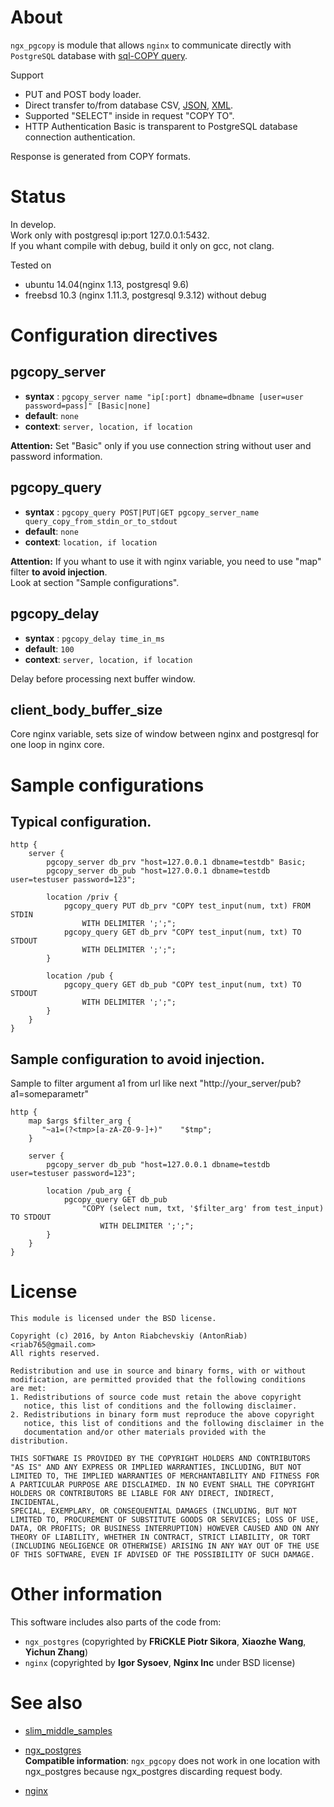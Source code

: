 About
===============
`ngx_pgcopy` is module that allows `nginx` to communicate directly with `PostgreSQL` database with [sql-COPY query](http://www.postgresql.org/docs/9.5/static/sql-copy.html).

Support 
- PUT and POST body loader.
- Direct transfer to/from database CSV, [JSON](ttps://github.com/AntonRiab/slim_middle_samples), [XML](ttps://github.com/AntonRiab/slim_middle_samples).
- Supported "SELECT" inside in request "COPY TO".
- HTTP Authentication Basic is transparent to PostgreSQL database connection authentication.

Response is generated from COPY formats.


Status
===============
In develop.  
Work only with postgresql ip:port 127.0.0.1:5432.  
If you whant compile with debug, build it only on gcc, not clang.  

Tested on 
- ubuntu  14.04(nginx 1.13, postgresql 9.6)
- freebsd 10.3 (nginx 1.11.3, postgresql 9.3.12) without debug


Configuration directives
===============
pgcopy_server
---------------
* **syntax** : `pgcopy_server name "ip[:port] dbname=dbname [user=user password=pass]" [Basic|none]`
* **default**: `none`
* **context**: `server, location, if location`

**Attention:** Set "Basic" only if you use connection string without user and password information.


pgcopy_query
---------------
* **syntax** : `pgcopy_query POST|PUT|GET pgcopy_server_name query_copy_from_stdin_or_to_stdout`
* **default**: `none`
* **context**: `location, if location`

**Attention:** If you whant to use it with nginx variable, you need to use "map" filter **to avoid injection**.  
Look at section "Sample configurations".


pgcopy_delay
---------------
* **syntax** : `pgcopy_delay time_in_ms`
* **default**: `100`
* **context**: `server, location, if location`

Delay before processing next buffer window.


client_body_buffer_size 
---------------
Core nginx variable, sets size of window between nginx and postgresql for one loop in nginx core.


Sample configurations
===============
Typical configuration.
-----------------------
    http {
        server {
            pgcopy_server db_prv "host=127.0.0.1 dbname=testdb" Basic;
            pgcopy_server db_pub "host=127.0.0.1 dbname=testdb user=testuser password=123";

            location /priv {
                pgcopy_query PUT db_prv "COPY test_input(num, txt) FROM STDIN 
                    WITH DELIMITER ';';";
                pgcopy_query GET db_prv "COPY test_input(num, txt) TO STDOUT
                    WITH DELIMITER ';';";
            }

            location /pub {
                pgcopy_query GET db_pub "COPY test_input(num, txt) TO STDOUT
                    WITH DELIMITER ';';";
            }
        }
    }


Sample configuration to avoid injection.
-----------------------
Sample to filter argument a1 from url like next "http://your_server/pub?a1=someparametr"

    http {
        map $args $filter_arg {
           "~a1=(?<tmp>[a-zA-Z0-9-]+)"    "$tmp";
        }

        server {
            pgcopy_server db_pub "host=127.0.0.1 dbname=testdb user=testuser password=123";

            location /pub_arg {
                pgcopy_query GET db_pub 
                    "COPY (select num, txt, '$filter_arg' from test_input) TO STDOUT 
                        WITH DELIMITER ';';";
            }
        }
    }


License
======
    This module is licensed under the BSD license.

    Copyright (c) 2016, by Anton Riabchevskiy (AntonRiab) <riab765@gmail.com>
    All rights reserved.

    Redistribution and use in source and binary forms, with or without
    modification, are permitted provided that the following conditions
    are met:
    1. Redistributions of source code must retain the above copyright
       notice, this list of conditions and the following disclaimer.
    2. Redistributions in binary form must reproduce the above copyright
       notice, this list of conditions and the following disclaimer in the
       documentation and/or other materials provided with the distribution.

    THIS SOFTWARE IS PROVIDED BY THE COPYRIGHT HOLDERS AND CONTRIBUTORS
    "AS IS" AND ANY EXPRESS OR IMPLIED WARRANTIES, INCLUDING, BUT NOT
    LIMITED TO, THE IMPLIED WARRANTIES OF MERCHANTABILITY AND FITNESS FOR
    A PARTICULAR PURPOSE ARE DISCLAIMED. IN NO EVENT SHALL THE COPYRIGHT
    HOLDERS OR CONTRIBUTORS BE LIABLE FOR ANY DIRECT, INDIRECT, INCIDENTAL,
    SPECIAL, EXEMPLARY, OR CONSEQUENTIAL DAMAGES (INCLUDING, BUT NOT
    LIMITED TO, PROCUREMENT OF SUBSTITUTE GOODS OR SERVICES; LOSS OF USE,
    DATA, OR PROFITS; OR BUSINESS INTERRUPTION) HOWEVER CAUSED AND ON ANY
    THEORY OF LIABILITY, WHETHER IN CONTRACT, STRICT LIABILITY, OR TORT
    (INCLUDING NEGLIGENCE OR OTHERWISE) ARISING IN ANY WAY OUT OF THE USE
    OF THIS SOFTWARE, EVEN IF ADVISED OF THE POSSIBILITY OF SUCH DAMAGE.


Other information
===============
This software includes also parts of the code from:
- `ngx_postgres` (copyrighted by **FRiCKLE Piotr Sikora**, **Xiaozhe Wang**, **Yichun Zhang**)
- `nginx`        (copyrighted by **Igor Sysoev**, **Nginx Inc** under BSD license)


See also
===============
- [slim_middle_samples](https://github.com/AntonRiab/slim_middle_samples)

- [ngx_postgres](https://github.com/FRiCKLE/ngx_postgres)  
**Compatible information**: `ngx_pgcopy` does not work in one location with ngx_postgres because ngx_postgres discarding request body.

- [nginx](https://github.com/nginx/nginx)
